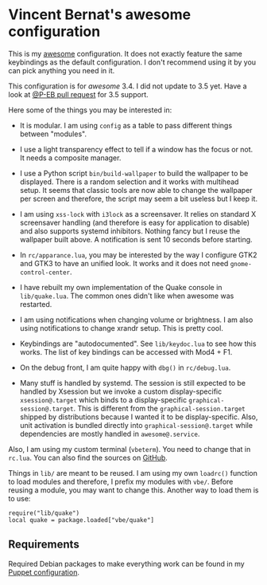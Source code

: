 # Vincent Bernat's awesome configuration

This is my [awesome](http://awesome.naquadah.org) configuration. It
does not exactly feature the same keybindings as the default
configuration. I don't recommend using it by you can pick anything you
need in it.

This configuration is for _awesome_ 3.4. I did not update to 3.5
yet. Have a look at
[@P-EB pull request](https://github.com/vincentbernat/awesome-configuration/pull/5)
for 3.5 support.

Here some of the things you may be interested in:

 - It is modular. I am using `config` as a table to pass different
   things between "modules".

 - I use a light transparency effect to tell if a window has the focus
   or not. It needs a composite manager.

 - I use a Python script `bin/build-wallpaper` to build the wallpaper
   to be displayed. There is a random selection and it works with
   multihead setup. It seems that classic tools are now able to change
   the wallpaper per screen and therefore, the script may seem a bit
   useless but I keep it.

 - I am using `xss-lock` with `i3lock` as a screensaver. It relies on
   standard X screensaver handling (and therefore is easy for
   application to disable) and also supports systemd
   inhibitors. Nothing fancy but I reuse the wallpaper built above. A
   notification is sent 10 seconds before starting.

 - In `rc/apparance.lua`, you may be interested by the way I configure
   GTK2 and GTK3 to have an unified look. It works and it does not
   need `gnome-control-center`.

 - I have rebuilt my own implementation of the Quake console in
   `lib/quake.lua`. The common ones didn't like when awesome was
   restarted.

 - I am using notifications when changing volume or brightness. I am
   also using notifications to change xrandr setup. This is pretty
   cool.
 
 - Keybindings are "autodocumented". See `lib/keydoc.lua` to see how
   this works. The list of key bindings can be accessed with Mod4 +
   F1.
   
 - On the debug front, I am quite happy with `dbg()` in
   `rc/debug.lua`.
   
 - Many stuff is handled by systemd. The session is still expected to
   be handled by Xsession but we invoke a custom display-specific
   `xsession@.target` which binds to a display-specific
   `graphical-session@.target`. This is different from the
   `graphical-session.target` shipped by distributions because I
   wanted it to be display-specific. Also, unit activation is bundled
   directly into `graphical-session@.target` while dependencies are
   mostly handled in `awesome@.service`.

Also, I am using my custom terminal (`vbeterm`). You need to change
that in `rc.lua`. You can also find the sources on
[GitHub](https://github.com/vincentbernat/vbeterm).

Things in `lib/` are meant to be reused. I am using my own `loadrc()`
function to load modules and therefore, I prefix my modules with
`vbe/`. Before reusing a module, you may want to change this. Another
way to load them is to use:

	require("lib/quake")
	local quake = package.loaded["vbe/quake"]

## Requirements

Required Debian packages to make everything work can be found in my
[Puppet configuration][].

[Puppet configuration]: https://github.com/vincentbernat/puppet-workstation/blob/master/local-modules/desktop/manifests/awesome.pp
